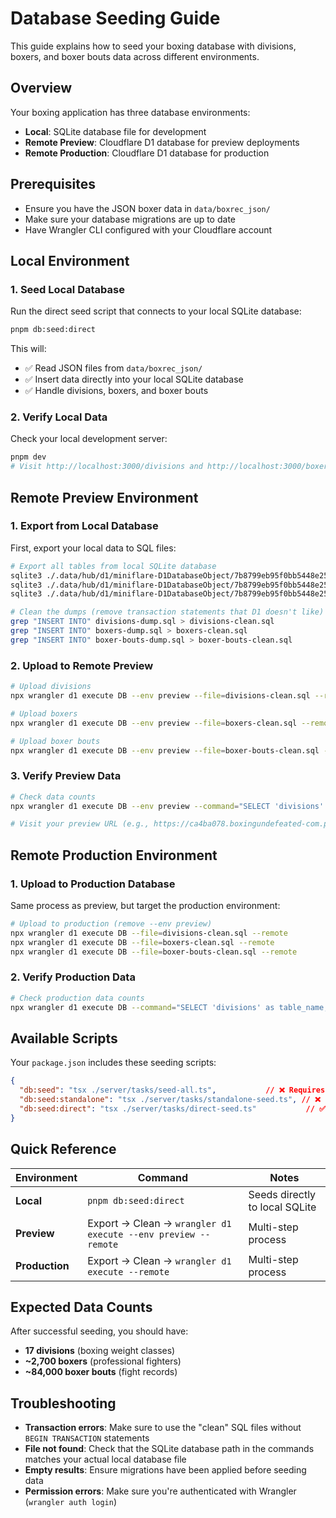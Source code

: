 # Database Seeding Guide

This guide explains how to seed your boxing database with divisions, boxers, and boxer bouts data across different environments.

## Overview

Your boxing application has three database environments:
- **Local**: SQLite database file for development
- **Remote Preview**: Cloudflare D1 database for preview deployments
- **Remote Production**: Cloudflare D1 database for production

## Prerequisites

- Ensure you have the JSON boxer data in `data/boxrec_json/`
- Make sure your database migrations are up to date
- Have Wrangler CLI configured with your Cloudflare account

## Local Environment

### 1. Seed Local Database

Run the direct seed script that connects to your local SQLite database:

```bash
pnpm db:seed:direct
```

This will:
- ✅ Read JSON files from `data/boxrec_json/`
- ✅ Insert data directly into your local SQLite database
- ✅ Handle divisions, boxers, and boxer bouts

### 2. Verify Local Data

Check your local development server:
```bash
pnpm dev
# Visit http://localhost:3000/divisions and http://localhost:3000/boxers
```

## Remote Preview Environment

### 1. Export from Local Database

First, export your local data to SQL files:

```bash
# Export all tables from local SQLite database
sqlite3 ./.data/hub/d1/miniflare-D1DatabaseObject/7b8799eb95f0bb5448e259812996a461ce40142dacbdea254ea597e307767f45.sqlite ".dump divisions" > divisions-dump.sql
sqlite3 ./.data/hub/d1/miniflare-D1DatabaseObject/7b8799eb95f0bb5448e259812996a461ce40142dacbdea254ea597e307767f45.sqlite ".dump boxers" > boxers-dump.sql
sqlite3 ./.data/hub/d1/miniflare-D1DatabaseObject/7b8799eb95f0bb5448e259812996a461ce40142dacbdea254ea597e307767f45.sqlite ".dump boxerBouts" > boxer-bouts-dump.sql

# Clean the dumps (remove transaction statements that D1 doesn't like)
grep "INSERT INTO" divisions-dump.sql > divisions-clean.sql
grep "INSERT INTO" boxers-dump.sql > boxers-clean.sql
grep "INSERT INTO" boxer-bouts-dump.sql > boxer-bouts-clean.sql
```

### 2. Upload to Remote Preview

```bash
# Upload divisions
npx wrangler d1 execute DB --env preview --file=divisions-clean.sql --remote

# Upload boxers
npx wrangler d1 execute DB --env preview --file=boxers-clean.sql --remote

# Upload boxer bouts
npx wrangler d1 execute DB --env preview --file=boxer-bouts-clean.sql --remote
```

### 3. Verify Preview Data

```bash
# Check data counts
npx wrangler d1 execute DB --env preview --command="SELECT 'divisions' as table_name, COUNT(*) as count FROM divisions UNION SELECT 'boxers', COUNT(*) FROM boxers UNION SELECT 'boxer_bouts', COUNT(*) FROM boxerBouts;" --remote

# Visit your preview URL (e.g., https://ca4ba078.boxingundefeated-com.pages.dev/divisions/)
```

## Remote Production Environment

### 1. Upload to Production Database

Same process as preview, but target the production environment:

```bash
# Upload to production (remove --env preview)
npx wrangler d1 execute DB --file=divisions-clean.sql --remote
npx wrangler d1 execute DB --file=boxers-clean.sql --remote
npx wrangler d1 execute DB --file=boxer-bouts-clean.sql --remote
```

### 2. Verify Production Data

```bash
# Check production data counts
npx wrangler d1 execute DB --command="SELECT 'divisions' as table_name, COUNT(*) as count FROM divisions UNION SELECT 'boxers', COUNT(*) FROM boxers UNION SELECT 'boxer_bouts', COUNT(*) FROM boxerBouts;" --remote
```

## Available Scripts

Your `package.json` includes these seeding scripts:

```json
{
  "db:seed": "tsx ./server/tasks/seed-all.ts",           // ❌ Requires Nuxt runtime
  "db:seed:standalone": "tsx ./server/tasks/standalone-seed.ts", // ❌ Requires hubDatabase()
  "db:seed:direct": "tsx ./server/tasks/direct-seed.ts"           // ✅ Works for local only
}
```

## Quick Reference

| Environment | Command | Notes |
|-------------|---------|-------|
| **Local** | `pnpm db:seed:direct` | Seeds directly to local SQLite |
| **Preview** | Export → Clean → `wrangler d1 execute --env preview --remote` | Multi-step process |
| **Production** | Export → Clean → `wrangler d1 execute --remote` | Multi-step process |

## Expected Data Counts

After successful seeding, you should have:
- **17 divisions** (boxing weight classes)
- **~2,700 boxers** (professional fighters)
- **~84,000 boxer bouts** (fight records)

## Troubleshooting

- **Transaction errors**: Make sure to use the "clean" SQL files without `BEGIN TRANSACTION` statements
- **File not found**: Check that the SQLite database path in the commands matches your actual local database file
- **Empty results**: Ensure migrations have been applied before seeding data
- **Permission errors**: Make sure you're authenticated with Wrangler (`wrangler auth login`)
